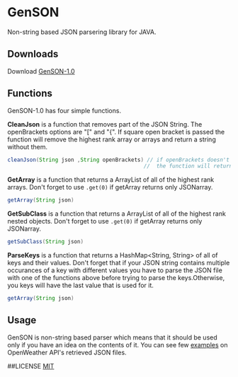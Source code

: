 # GenSON
Non-string based JSON parsering library for JAVA.

## Downloads
Download [GenSON-1.0](https://github.com/EvgeniGenchev/GenSON-lib/tree/master/realise)

## Functions

GenSON-1.0 has four simple functions.

  **CleanJson** is a function that removes part of the JSON String. The openBrackets options are "\[" and "{". If square open bracket is passed the function will remove the highest rank array or arrays and return a string without them.


```java
cleanJson(String json ,String openBrackets) // if openBrackets doesn't equal [ or { 
                                           //  the function will return the original json String
```

 
  **GetArray** is a function that returns a ArrayList<String> of all of the highest rank arrays. Don't forget to use `.get(0)` if getArray returns only JSONarray.
  


```java
getArray(String json)
```


  **GetSubClass** is a function  that returns a ArrayList<String> of all of the highest rank nested objects. Don't forget to use `.get(0)` if getArray returns only JSONarray.
  
  
  ```java
getSubClass(String json)
```


  **ParseKeys** is a function that returns a HashMap<String, String> of all of keys and their values. Don't forget that if your JSON string contains multiple occurances of a key with different values you have to parse the JSON file with one of the functions above before trying to parse the keys.Otherwise, you keys will have the last value that is used for it.


```java
getArray(String json)
```


## Usage

GenSON is non-string based parser which means that it should be used only if you have an idea on the contents of it. You can see few [examples](https://github.com/EvgeniGenchev/GenSON-lib/tree/master/test) on OpenWeather API's retrieved JSON files.

##LICENSE
[MIT](https://choosealicense.com/licenses/mit/)


